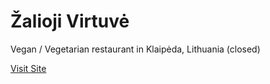# Žalioji Virtuvė
Vegan / Vegetarian restaurant in Klaipėda, Lithuania (closed)

[Visit Site](http://htmlpreview.github.io/?https://github.com/mgailius/zalioji-virtuve/blob/master/index.html)
